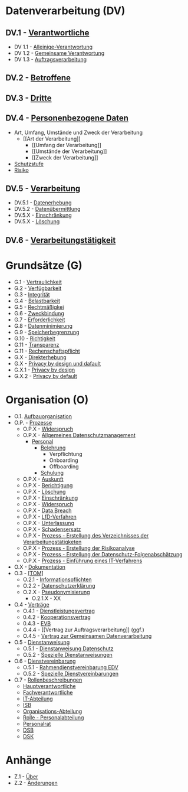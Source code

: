 # Datenverarbeitung (DV)

## DV.1 - [Verantwortliche](Datenverarbeitung/Verantwortliche.md)

- DV 1.1 - [Alleinige-Verantwortung](Datenverarbeitung/Alleinige-Verantwortung.md)
- DV 1.2 - [Gemeinsame Verantwortung](Datenverarbeitung/Gemeinsame-Verantwortung.md)
- DV 1.3 - [Auftragsverarbeitung](Datenverarbeitung/Auftragsverarbeitung.md)

## DV.2 - [Betroffene](Datenverarbeitung/Betroffene.md)

## DV.3 - [Dritte](Datenverarbeitung/Dritte.md)

## DV.4 - [Personenbezogene Daten](Datenverarbeitung/Personenbezogene-Daten.md)

- Art, Umfang, Umstände und Zweck der Verarbeitung 
  - \[\[Art der Verarbeitung\]\] 
    - \[\[Umfang der Verarbeitung\]\]
    - \[\[Umstände der Verarbeitung\]\]
    - \[\[Zweck der Verarbeitung\]\]
- [Schutzstufe](Datenverarbeitung/Schutzstufe.md)
- [Risiko](Datenverarbeitung/Risiko.md)

## DV.5 - [Verarbeitung](Datenverarbeitung/Verarbeitung.md)

- DV.5.1 - [Datenerhebung](Datenverarbeitung/Erhebung.md)
- DV.5.2 - [Datenübermittlung](Datenverarbeitung/Uebermittlung.md)
- DV.5.X - [Einschränkung](Datenverarbeitung/Einschraenkung.md)
- DV.5.X - [Löschung](Datenverarbeitung/Loeschung.md)

## DV.6 - [Verarbeitungstätigkeit](Datenverarbeitung/Verarbeitungstaetigkeit.md)



# Grundsätze (G)

- G.1 - [Vertraulichkeit](Grundsaetze-Datenverarbeitung/Vertraulichkeit.md) 
- G.2 - [Verfügbarkeit](Grundsaetze-Datenverarbeitung/Verfuegbarkeit.md) 
- G.3 - [Integrität](Grundsaetze-Datenverarbeitung/Integritaet.md) 
- G.4 - [Belastbarkeit](Grundsaetze-Datenverarbeitung/Belastbarkeit.md) 
- G.5 - [Rechtmäßigkei](Grundsaetze-Datenverarbeitung/Rechtmaessigkeit.md) 
- G.6 - [Zweckbindung](Grundsaetze-Datenverarbeitung/Zweckbindung.md) 
- G.7 - [Erforderlichkeit](Grundsaetze-Datenverarbeitung/Erforderlichkeit.md) 
- G.8 - [Datenminimierung](Grundsaetze-Datenverarbeitung/Datenminimierung.md) 
- G.9 - [Speicherbegrenzung](Grundsaetze-Datenverarbeitung/Speicherbegrenzung.md) 
- G.10 - [Richtigkeit](Grundsaetze-Datenverarbeitung/Richtigkeit.md) 
- G.11 - [Transparenz](Grundsaetze-Datenverarbeitung/Transparenz.md) 
- G.11 - [Rechenschaftspflicht](Grundsaetze-Datenverarbeitung/Rechenschaftspflicht.md) 
- G.X - [Direkterhebung](Grundsaetze-Datenverarbeitung/Direkterhebung.md) 
- G.X - [Privacy by design und dafault](Grundsaetze-Datenverarbeitung/Privacybydesignanddefault/index.de) 
- G.X.1 - [Privacy by design](Grundsaetze-Datenverarbeitung/Privacybydesign.md)
- G.X.2 - [Privacy by default](Grundsaetze-Datenverarbeitung/Privacybydefault.md)

# Organisation (O)

- O.1. [Aufbauorganisation](Organisation/Aufbauorganiation.md) 
- O.P. - [Prozesse](Organisation/Prozesse.md) 
  - O.P.X - [Widerspruch](Organisation/Prozess-Widerspruch.md)
  - O.P.X - [Allgemeines Datenschutzmanagement](allgemeines-datenschutzmanagement/index.de) 
    - [Personal](Organisation/Prozess-Personalmanagement.md) 
      - [Belehrung](Organisation/Prozess-Belehrung.md) 
        - Verpflichtung
        - Onboarding
        - Offboarding
      - [Schulung](Organisation/Prozess-Schulung.md)
  - O.P.X - [Auskunft](Organisation/Prozess-Auskunft.md)
  - O.P.X - [Berichtigung](Organisation/Prozess-Berichtigung.md)
  - O.P.X - [Löschung](Organisation/Prozess-Loeschung.md)
  - O.P.X - [Einschränkung](Organisation/Prozess-Einschraenkung.md)
  - O.P.X - [Widerspruch](Organisation/Prozess-Widerspruch.md)
  - O.P.X - [Data Breach](Organisation/Prozess-Data-Breach.md)
  - O.P.X - [LfD-Verfahren](Organisation/Prozess-LfD-Verfahren.md)
  - O.P.X - [Unterlassung](Organisation/Prozess-Unterlassung.md)
  - O.P.X - [Schadensersatz](Organisation/Prozess-Schadensersatz.md)
  - O.P.X - [Prozess - Erstellung des Verzeichnisses der Verarbeitungstätigketen](Organisation/Prozess-VVT-Erstellung.md)
  - O.P.X - [Prozess - Erstellung der Risikoanalyse](Organisation/Prozess-Risikoanalyse.md)
  - O.P.X - [Prozess - Erstellung der Datenschutz-Folgenabschätzung](Organisation/Prozess-DSFA.md)
  - O.P.X - [Prozess - Einführung eines IT-Verfahrens](Organisation/Prozess-Einfuehrung-IT-Verfahren.md)
- O.X - [Dokumentation](Organisation/Dokumentation.md) 
- O.3 - [[TOM]](Organisation/TOM.md) 
  - O.2.1 - [Informationspflichten](Organisation/Informationspflichten.md)
  - O.2.2 - [Datenschutzerklärung](Organisation/Datenschutzerklaerung.md)
  - O.2.X - [Pseudonymisierung](Organisation/Pseudonymisierung.md) 
    - O.2.1.X - XX
- O.4 - [Verträge](Organisation/Vertraege.md) 
  - O.4.1 - [Dienstleistungsvertrag](Organisation/Dienstleistungsvertrag.md)
  - 0.4.2 - [Kooperationsvertrag](Organisation/Kooperationsvertrag.md)
  - 0.4.3 - [EVB](Organisation/EVB-IT.md)
  - O.4.4 - \[\[Vertrag zur Auftragsverarbeitung\]\] (ggf.)
  - O.4.5 - [Vertrag zur Gemeinsamen Datenverarbeitung](Organisation/Vertrag-Gemeinsame-Verantwortung.md)
- O.5 - [Dienstanweisung](Organisation/dienstanweisungen.md) 
  - O.5.1 - [Dienstanweisung Datenschutz](organisation/dienstanweisung-datenschutz.md)
  - O.5.2 - [Spezielle Dienstanweisungen](Organisation/spezielle-dienstanweisungen.md)
- O.6 - [Dienstvereinbarung](Organisation/dienstvereinbarungen.md) 
  - O.5.1 - [Rahmendienstvereinbarung EDV](Organisation/rahmendienstvereinbarung-edv.md)
  - O.5.2 - [Spezielle Dienstvereinbarungen](Organisation/spezielle-dienstvereinbarungen.md)
- O.7 - [Rollenbeschreibungen](Organisation/Rollenbeschreibungen.md) 
  - [Hauptverantwortliche](Organisation/Rolle-Hauptverantwortliche.md)
  - [Fachverantwortliche](Organisation/rolle-Fachverantwortliche.md)
  - [IT-Abteilung](Organisation/Rolle-IT-Abteilung.md)
  - [ISB](Organisation/Rolle-ISB.md)
  - [Organisations-Abteilung](Organisation/Rolle-Organisationsabteilung.md)
  - [Rolle - Personalabteilung](Organisation/Rolle-Personalabteilung.md)
  - [Personalrat](Organisation/Rolle-Personalrat.md)
  - [DSB](Organisation/Rolle-DSB.md)
  - [DSK](Organisation/Rolle-DSK.md)

# Anhänge

- Z.1 - [Über](Anhaenge/Ueber.md) 
- Z.2 - [Änderungen](Anhaenge/Aenderungen.md) 